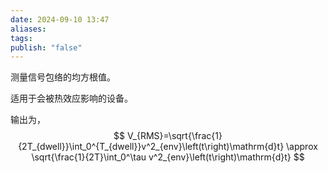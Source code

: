 ```yaml
---
date: 2024-09-10 13:47
aliases: 
tags: 
publish: "false"
---
```

测量信号包络的均方根值。

适用于会被热效应影响的设备。

输出为，
$$
V_{RMS}=\sqrt{\frac{1}{2T_{dwell}}\int_0^{T_{dwell}}v^2_{env}\left(t\right)\mathrm{d}t} \approx \sqrt{\frac{1}{2T}\int_0^\tau v^2_{env}\left(t\right)\mathrm{d}t}
$$
